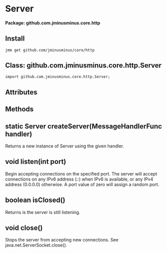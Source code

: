
# Server
#### Package: github.com.jminusminus.core.http
## Install
```
jmm get github.com/jminusminus/core/http
```
## Class: github.com.jminusminus.core.http.Server
```
import github.com.jminusminus.core.http.Server;
```
## Attributes
## Methods
## static Server createServer(MessageHandlerFunc handler)
Returns a new instance of Server using the given handler.

## void listen(int port)
Begin accepting connections on the specified port.
The server will accept connections on any IPv6 address (::) when IPv6
is available, or any IPv4 address (0.0.0.0) otherwise.
A port value of zero will assign a random port.

## boolean isClosed()
Returns is the server is still listening.

## void close()
Stops the server from accepting new connections. See java.net.ServerSocket.close().

